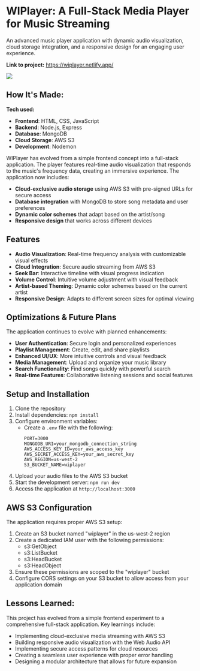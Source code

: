 # WIPlayer: A Full-Stack Media Player for Music Streaming

An advanced music player application with dynamic audio visualization, cloud storage integration, and a responsive design for an engaging user experience.

**Link to project:** https://wiplayer.netlify.app/

![](https://github.com/codebymv/WIPlayer/blob/main/images/wiplayer.gif)

## How It's Made:

**Tech used:** 
- **Frontend**: HTML, CSS, JavaScript
- **Backend**: Node.js, Express
- **Database**: MongoDB
- **Cloud Storage**: AWS S3
- **Development**: Nodemon

WIPlayer has evolved from a simple frontend concept into a full-stack application. The player features real-time audio visualization that responds to the music's frequency data, creating an immersive experience. The application now includes:

- **Cloud-exclusive audio storage** using AWS S3 with pre-signed URLs for secure access
- **Database integration** with MongoDB to store song metadata and user preferences
- **Dynamic color schemes** that adapt based on the artist/song
- **Responsive design** that works across different devices

## Features

- **Audio Visualization**: Real-time frequency analysis with customizable visual effects
- **Cloud Integration**: Secure audio streaming from AWS S3
- **Seek Bar**: Interactive timeline with visual progress indication
- **Volume Control**: Intuitive volume adjustment with visual feedback
- **Artist-based Theming**: Dynamic color schemes based on the current artist
- **Responsive Design**: Adapts to different screen sizes for optimal viewing

## Optimizations & Future Plans

The application continues to evolve with planned enhancements:

- **User Authentication**: Secure login and personalized experiences
- **Playlist Management**: Create, edit, and share playlists
- **Enhanced UI/UX**: More intuitive controls and visual feedback
- **Media Management**: Upload and organize your music library
- **Search Functionality**: Find songs quickly with powerful search
- **Real-time Features**: Collaborative listening sessions and social features

## Setup and Installation

1. Clone the repository
2. Install dependencies: `npm install`
3. Configure environment variables:
   - Create a `.env` file with the following:
     ```
     PORT=3000
     MONGODB_URI=your_mongodb_connection_string
     AWS_ACCESS_KEY_ID=your_aws_access_key
     AWS_SECRET_ACCESS_KEY=your_aws_secret_key
     AWS_REGION=us-west-2
     S3_BUCKET_NAME=wiplayer
     ```
4. Upload your audio files to the AWS S3 bucket
5. Start the development server: `npm run dev`
6. Access the application at `http://localhost:3000`

## AWS S3 Configuration

The application requires proper AWS S3 setup:

1. Create an S3 bucket named "wiplayer" in the us-west-2 region
2. Create a dedicated IAM user with the following permissions:
   - s3:GetObject
   - s3:ListBucket
   - s3:HeadBucket
   - s3:HeadObject
3. Ensure these permissions are scoped to the "wiplayer" bucket
4. Configure CORS settings on your S3 bucket to allow access from your application domain

## Lessons Learned:

This project has evolved from a simple frontend experiment to a comprehensive full-stack application. Key learnings include:

- Implementing cloud-exclusive media streaming with AWS S3
- Building responsive audio visualization with the Web Audio API
- Implementing secure access patterns for cloud resources
- Creating a seamless user experience with proper error handling
- Designing a modular architecture that allows for future expansion 
